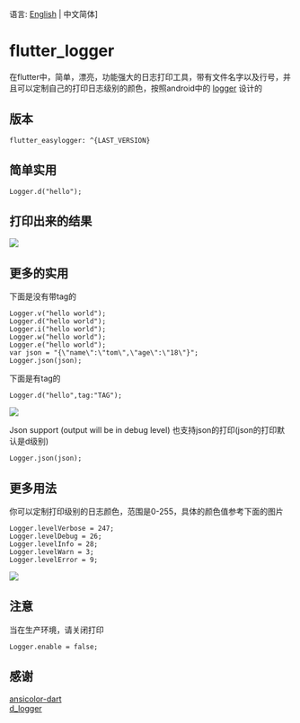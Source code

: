 语言: [English](https://github.com/niezhiyang/flutter_logger/blob/master/README.md) | 中文简体]

# flutter_logger

在flutter中，简单，漂亮，功能强大的日志打印工具，带有文件名字以及行号，并且可以定制自己的打印日志级别的颜色，按照android中的 [logger](https://github.com/orhanobut/logger) 设计的
## 版本

```
flutter_easylogger: ^{LAST_VERSION}
```

## 简单实用


```
Logger.d("hello");
```

## 打印出来的结果

![](https://github.com/niezhiyang/flutter_logger/blob/master/art/1625751834730.jpg)

## 更多的实用
下面是没有带tag的
```
Logger.v("hello world");
Logger.d("hello world");
Logger.i("hello world");
Logger.w("hello world");
Logger.e("hello world");
var json = "{\"name\":\"tom\",\"age\":\"18\"}";
Logger.json(json);
```
下面是有tag的
```
Logger.d("hello",tag:"TAG");
```
![](https://github.com/niezhiyang/flutter_logger/blob/master/art/tag.jpg)

Json  support (output will be in debug level)
也支持json的打印(json的打印默认是d级别)
```
Logger.json(json);
```

## 更多用法 
你可以定制打印级别的日志颜色，范围是0-255，具体的颜色值参考下面的图片
```
Logger.levelVerbose = 247;
Logger.levelDebug = 26;
Logger.levelInfo = 28;
Logger.levelWarn = 3;
Logger.levelError = 9;
```
![](https://github.com/niezhiyang/flutter_logger/blob/master/art/colors.png)


## 注意
当在生产环境，请关闭打印
```
Logger.enable = false;
```
## 感谢
[ansicolor-dart](https://github.com/google/ansicolor-dart)<br>
[d_logger](https://github.com/liulianshanzhu/d_logger)<br>
